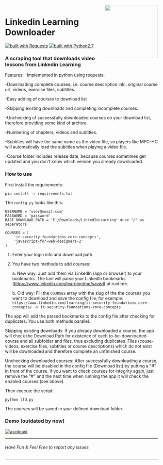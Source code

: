 <img src="https://i.imgur.com/TkbiSQY.png" width="175" align="right">

# Linkedin Learning Downloader
[![built with Requests](https://img.shields.io/badge/built%20with-Requests-yellow.svg?style=flat-square)](http://docs.python-requests.org)
[![built with Python2.7](https://img.shields.io/badge/built%20with-Python2.7-red.svg?style=flat-square)](https://www.python.org/)

### A scraping tool that downloads video lessons from Linkedin Learning
Features:
-Implemented in python using requests.

-Downloading complete courses, i.e. course description inkl. original course url, videos, exercise files, subtitles.

-Easy adding of courses to download list

-Skipping existing downloads and completing incomplete courses.

-Unchecking of successfully downloaded courses on your download list, therefore providing some kind of archive.

-Numbering of chapters, videos and subtitles.

-Subtitles will have the same name as the video file, so players like MPC-HC will automatically load the subtitles when playing a video file.

-Course folder includes release date, because courses sometimes get updated and you don't know which version you already downloaded.

### How to use
First install the requirements:
```
pip install -r requirements.txt
```
The `config.py` looks like this:
```
USERNAME = 'user@email.com'
PASSWORD = 'password'
BASE_DOWNLOAD_PATH = 'E:/Downloads/LinkedInLearning' #use "/" as separators

COURSES = [
    'it-security-foundations-core-concepts',
    'javascript-for-web-designers-2'
]
```

1. Enter your login info and download path.

2. You have two methods to add courses:

   a. New way: Just add them via LinkedIn (app or browser) to your bookmarks. The tool will parse your LinkedIn bookmarks (https://www.linkedin.com/learning/me/saved) at runtime.

   b. Old way: Fill the `COURSES` array with the slug of the the courses you want to download and save the config file, for example:
`https://www.linkedin.com/learning/it-security-foundations-core-concepts/ -> it-security-foundations-core-concepts`

The app will add the parsed bookmarks to the config file after checking for duplicates.
You use both methods parallel. 

Skipping existing downloads: 
If you already downloaded a course, the app will check the Download Path for existence of each to-be-downloaded-course and all subfolder and files, thus excluding duplicates. Files (couse-videos, exercise files, subtitles or course descriptions) which do not exist will be downloaded and therefore complete an unfinished course.

Unchecking downloaded courses: 
After successfully downloading a course, the course will be disabled in the config file (Download list) by putting a "#" in front of the course. If you want to check courses for integrity again, just remove the "#" and the next time when running the app it will check the enabled courses (see above).


Then execute the script:
```
python lld.py
```
The courses will be saved in your defined download folder.

### Demo (outdated by now)
[![asciicast](https://asciinema.org/a/143894.png)](https://asciinema.org/a/143894)

---
###### Have Fun & Feel Free to report any issues
---
